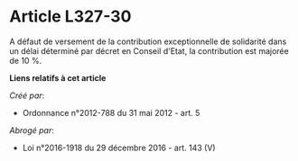 # Article L327-30

A défaut de versement de la contribution exceptionnelle de solidarité dans un délai déterminé par décret en Conseil d'Etat,
la contribution est majorée de 10 %.

**Liens relatifs à cet article**

_Créé par_:

  - Ordonnance n°2012-788 du 31 mai 2012 - art. 5

_Abrogé par_:

  - Loi n°2016-1918 du 29 décembre 2016 - art. 143 (V)
